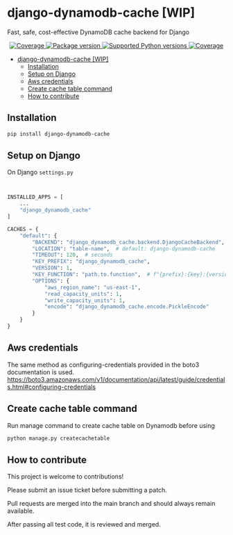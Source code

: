 # django-dynamodb-cache [WIP]

Fast, safe, cost-effective DynamoDB cache backend for Django

<p align="center">
<a href="https://codecov.io/gh/xncbf/django-dynamodb-cache" target="_blank">
    <img src="https://img.shields.io/codecov/c/github/xncbf/django-dynamodb-cache?color=%2334D058" alt="Coverage">
</a>
<a href="https://pypi.org/project/django-dynamodb-cache" target="_blank">
    <img src="https://img.shields.io/pypi/v/django-dynamodb-cache?color=%2334D058&label=pypi%20package" alt="Package version">
</a>
<a href="https://pypi.org/project/django-dynamodb-cache" target="_blank">
    <img src="https://img.shields.io/pypi/pyversions/django-dynamodb-cache.svg?color=%2334D058" alt="Supported Python versions">
</a>
<a href="http://pypi.python.org/pypi/django-dynamodb-cache" target="_blank">
    <img src="https://img.shields.io/badge/django-3.2-brightgreen.svg" alt="Coverage">
</a>
</p>

- [django-dynamodb-cache [WIP]](#django-dynamodb-cache-wip)
  - [Installation](#installation)
  - [Setup on Django](#setup-on-django)
  - [Aws credentials](#aws-credentials)
  - [Create cache table command](#create-cache-table-command)
  - [How to contribute](#how-to-contribute)

## Installation

```sh
pip install django-dynamodb-cache
```

## Setup on Django

On Django `settings.py`

```python


INSTALLED_APPS = [
    ...
    "django_dynamodb_cache"
]

CACHES = {
    "default": {
        "BACKEND": "django_dynamodb_cache.backend.DjangoCacheBackend",
        "LOCATION": "table-name",  # default: django-dynamodb-cache
        "TIMEOUT": 120,  # seconds
        "KEY_PREFIX": "django_dynamodb_cache",
        "VERSION": 1,
        "KEY_FUNCTION": "path.to.function",  # f"{prefix}:{key}:{version}"
        "OPTIONS": {
            "aws_region_name": "us-east-1",
            "read_capacity_units": 1,
            "write_capacity_units": 1,
            "encode": "django_dynamodb_cache.encode.PickleEncode"
        }
    }
}
```

## Aws credentials

The same method as configuring-credentials provided in the boto3 documentation is used.
https://boto3.amazonaws.com/v1/documentation/api/latest/guide/credentials.html#configuring-credentials

## Create cache table command

Run manage command to create cache table on Dynamodb before using

```zsh
python manage.py createcachetable
```

## How to contribute

This project is welcome to contributions!

Please submit an issue ticket before submitting a patch.

Pull requests are merged into the main branch and should always remain available.

After passing all test code, it is reviewed and merged.
